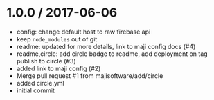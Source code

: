 
1.0.0 / 2017-06-06
==================

  * config: change default host to raw firebase api
  * keep `node_modules` out of git
  * readme: updated for more details, link to maji config docs (#4)
  * readme,circle: add circle badge to readme, add deployment on tag publish to circle (#3)
  * added link to maji config (#2)
  * Merge pull request #1 from majisoftware/add/circle
  * added circle.yml
  * initial commit
